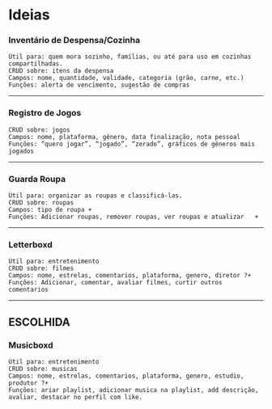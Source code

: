 # Ideias

### Inventário de Despensa/Cozinha
    Útil para: quem mora sozinho, famílias, ou até para uso em cozinhas compartilhadas.
    CRUD sobre: itens da despensa
    Campos: nome, quantidade, validade, categoria (grão, carne, etc.)
    Funções: alerta de vencimento, sugestão de compras
---
### Registro de Jogos
    CRUD sobre: jogos
    Campos: nome, plataforma, gênero, data finalização, nota pessoal 
    Funções: “quero jogar”, “jogado”, “zerado”, gráficos de gêneros mais jogados
---
### Guarda Roupa
    Útil para: organizar as roupas e classificá-las.
    CRUD sobre: roupas
    Campos: tipo de roupa +
    Funções: Adicionar roupas, remover roupas, ver roupas e atualizar   +
--- 
### Letterboxd
    Útil para: entretenimento
    CRUD sobre: filmes
    Campos: nome, estrelas, comentarios, plataforma, genero, diretor ?+
    Funções: Adicionar, comentar, avaliar filmes, curtir outros comentarios
--- 

## ESCOLHIDA

### Musicboxd 
    Útil para: entretenimento
    CRUD sobre: musicas
    Campos: nome, estrelas, comentarios, plataforma, genero, estudio, produtor ?+
    Funções: ariar playlist, adicionar musica na playlist, add descrição,
    avaliar, destacar no perfil com like.
